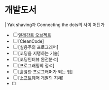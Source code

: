 # 개발도서
| Yak shaving과 Connecting the dots의 사이 어딘가

- [ ] [엘레강트 오브젝트](https://github.com/m0su/roadmap/blob/main/Books/ElegantObject.md)
- [ ] [CleanCode]
- [ ] [실용주의 프로그래머]
- [ ] [코딩을 지탱하는 기술]
- [ ] [코딩인터뷰 완전분석]
- [ ] [프로그래밍의 정석]
- [ ] [훌륭한 프로그래머가 되는 법]
- [ ] [소프트웨어 개발의 지혜]
- [ ] 
